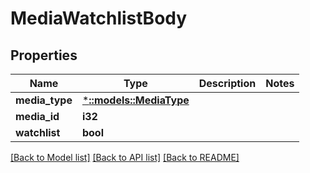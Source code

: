 # MediaWatchlistBody

## Properties

Name | Type | Description | Notes
------------ | ------------- | ------------- | -------------
**media_type** | [***::models::MediaType**](MediaType.md) |  | 
**media_id** | **i32** |  | 
**watchlist** | **bool** |  | 

[[Back to Model list]](../README.md#documentation-for-models) [[Back to API list]](../README.md#documentation-for-api-endpoints) [[Back to README]](../README.md)

